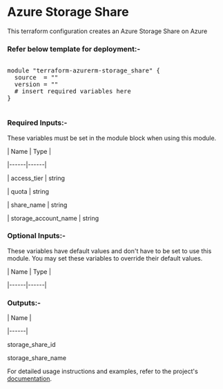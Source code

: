 # Azure Storage Share

This terraform configuration creates an Azure Storage Share on Azure

### Refer below template for deployment:-

<pre>

module "terraform-azurerm-storage_share" {
  source  = ""
  version = ""
  # insert required variables here
}

</pre>


### Required Inputs:-


These variables must be set in the module block when using this module.


| Name | Type |

|------|------|

| access_tier | string

| quota | string

| share_name | string

| storage_account_name | string


### Optional Inputs:-


These variables have default values and don't have to be set to use this module. You may set these variables to override their default values.


| Name | Type |

|------|------|


### Outputs:-


| Name |

|------|

storage_share_id

storage_share_name


For detailed usage instructions and examples, refer to the project's [documentation](https://registry.terraform.io/providers/hashicorp/azurerm/latest/docs/resources/storage_share).
